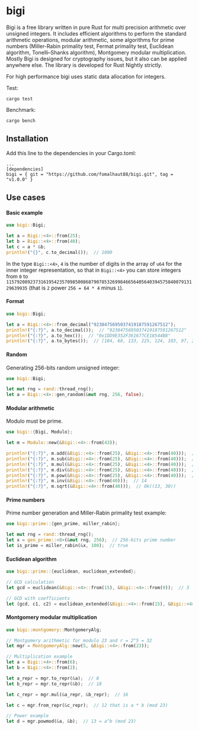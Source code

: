 # bigi

Bigi is a free library written in pure Rust for multi precision arithmetic
over unsigned integers. It includes efficient algorithms to perform
the standard arithmetic operations, modular arithmetic, some algorithms
for prime numbers (Miller-Rabin primality test, Fermat primality test,
Euclidean algorithm, Tonelli–Shanks algorithm),
Montgomery modular multiplication. Mostly Bigi is designed for cryptography
issues, but it also can be applied anywhere else. The library is developed
for Rust Nightly strictly.

For high performance bigi uses static data allocation for integers.

Test:

    cargo test

Benchmark:

    cargo bench

## Installation

Add this line to the dependencies in your Cargo.toml:

    ...
    [dependencies]
    bigi = { git = "https://github.com/fomalhaut88/bigi.git", tag = "v1.0.0" }

## Use cases

#### Basic example

```rust
use bigi::Bigi;

let a = Bigi::<4>::from(25);
let b = Bigi::<4>::from(40);
let c = a * &b;
println!("{}", c.to_decimal());  // 1000
```

In the type `Bigi::<4>`, `4` is the number of digits in the array of `u64` for
the inner integer representation, so that in `Bigi::<4>` you can store integers
from `0` to `115792089237316195423570985008687907853269984665640564039457584007913129639935`
(that is `2` power `256 = 64 * 4` minus `1`).

#### Format

```rust
use bigi::Bigi;

let a = Bigi::<4>::from_decimal("9238475695037419187591267512");
println!("{:?}", a.to_decimal());  // "9238475695037419187591267512"
println!("{:?}", a.to_hex());  // "0x1DD9E352F361677CE18544B8"
println!("{:?}", a.to_bytes());  // [184, 68, 133, 225, 124, 103, 97, 243, 82, 227, 217, 29, 0, 0, 0, 0, 0, 0, 0, 0, 0, 0, 0, 0, 0, 0, 0, 0, 0, 0, 0, 0, 0, 0, 0, 0, 0, 0, 0, 0, 0, 0, 0, 0, 0, 0, 0, 0, 0, 0, 0, 0, 0, 0, 0, 0, 0, 0, 0, 0, 0, 0, 0, 0]
```

#### Random

Generating 256-bits random unsigned integer:

```rust
use bigi::Bigi;

let mut rng = rand::thread_rng();
let a = Bigi::<4>::gen_random(&mut rng, 256, false);
```

#### Modular arithmetic

Modulo must be prime.

```rust
use bigi::{Bigi, Modulo};

let m = Modulo::new(&Bigi::<4>::from(43));

println!("{:?}", m.add(&Bigi::<4>::from(25), &Bigi::<4>::from(40)));  // 22
println!("{:?}", m.sub(&Bigi::<4>::from(25), &Bigi::<4>::from(40)));  // 28
println!("{:?}", m.mul(&Bigi::<4>::from(25), &Bigi::<4>::from(40)));  // 11
println!("{:?}", m.div(&Bigi::<4>::from(25), &Bigi::<4>::from(40)));  // 6
println!("{:?}", m.pow(&Bigi::<4>::from(25), &Bigi::<4>::from(40)));  // 15
println!("{:?}", m.inv(&Bigi::<4>::from(40)));  // 14
println!("{:?}", m.sqrt(&Bigi::<4>::from(40)));  // Ok((13, 30))
```

#### Prime numbers

Prime number generation and Miller-Rabin primality test example:

```rust
use bigi::prime::{gen_prime, miller_rabin};

let mut rng = rand::thread_rng();
let x = gen_prime::<8>(&mut rng, 256);  // 256-bits prime number
let is_prime = miller_rabin(&x, 100);  // true
```

#### Euclidean algorithm

```rust
use bigi::prime::{euclidean, euclidean_extended};

// GCD calculation
let gcd = euclidean(&Bigi::<4>::from(15), &Bigi::<4>::from(9));  // 3

// GCD with coefficients
let (gcd, c1, c2) = euclidean_extended(&Bigi::<4>::from(15), &Bigi::<4>::from(9));  // (3, 8, 13): 3 = 8 * 15 - 13 * 9
```

#### Montgomery modular multiplication

```rust
use bigi::montgomery::MontgomeryAlg;

// Montgomery arithmetic for modulo 23 and r = 2^5 = 32
let mgr = MontgomeryAlg::new(5, &Bigi::<4>::from(23));

// Multiplication example
let a = Bigi::<4>::from(6);
let b = Bigi::<4>::from(2);

let a_repr = mgr.to_repr(&a);  // 8
let b_repr = mgr.to_repr(&b);  // 18

let c_repr = mgr.mul(&a_repr, &b_repr);  // 16

let c = mgr.from_repr(&c_repr);  // 12 that is a * b (mod 23)

// Power example
let d = mgr.powmod(&a, &b);  // 13 = a^b (mod 23)
```
